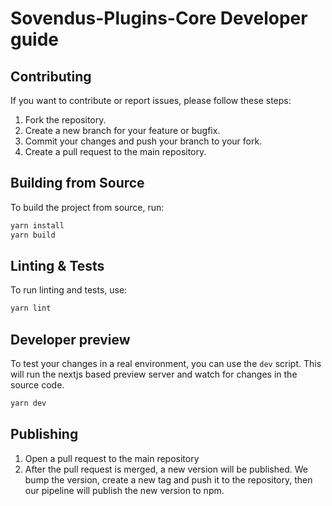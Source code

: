 # Sovendus-Plugins-Core Developer guide

## Contributing

If you want to contribute or report issues, please follow these steps:

1. Fork the repository.
2. Create a new branch for your feature or bugfix.
3. Commit your changes and push your branch to your fork.
4. Create a pull request to the main repository.

## Building from Source

To build the project from source, run:

```bash
yarn install
yarn build
```

## Linting & Tests

To run linting and tests, use:

```bash
yarn lint
```

## Developer preview

To test your changes in a real environment, you can use the `dev` script. This will run the nextjs based preview server and watch for changes in the source code.

```bash
yarn dev
```

## Publishing

1. Open a pull request to the main repository
2. After the pull request is merged, a new version will be published. We bump the version, create a new tag and push it to the repository, then our pipeline will publish the new version to npm.

